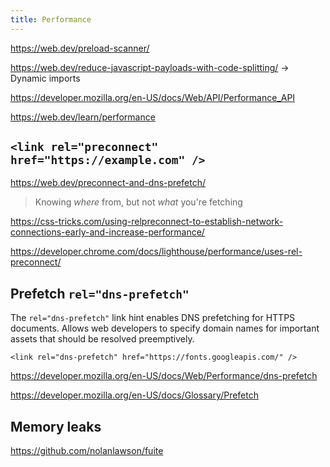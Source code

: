 ```yaml
---
title: Performance
---
```


https://web.dev/preload-scanner/

https://web.dev/reduce-javascript-payloads-with-code-splitting/ → Dynamic imports

https://developer.mozilla.org/en-US/docs/Web/API/Performance_API

https://web.dev/learn/performance

## `<link rel="preconnect" href="https://example.com" />`

https://web.dev/preconnect-and-dns-prefetch/

> Knowing _where_ from, but not _what_ you're fetching

https://css-tricks.com/using-relpreconnect-to-establish-network-connections-early-and-increase-performance/

https://developer.chrome.com/docs/lighthouse/performance/uses-rel-preconnect/

## Prefetch `rel="dns-prefetch"`

The `rel="dns-prefetch"` link hint enables DNS prefetching for HTTPS documents. Allows web developers to specify domain names for important assets that should be resolved preemptively.

`<link rel="dns-prefetch" href="https://fonts.googleapis.com/" />`

https://developer.mozilla.org/en-US/docs/Web/Performance/dns-prefetch

https://developer.mozilla.org/en-US/docs/Glossary/Prefetch

## Memory leaks

https://github.com/nolanlawson/fuite
